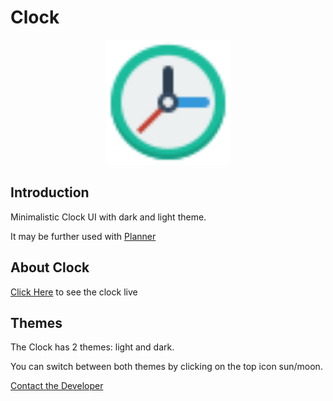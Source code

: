 # Clock

<p align="center">
<img src="https://raw.githubusercontent.com/akshatmittal61/clock/master/images/favicon.svg" alt="Clock" width="200" height="200" />
</p>

## Introduction

Minimalistic Clock UI with dark and light theme.

It may be further used with [Planner](https://github.com/akshatmittal61/planner)

## About Clock

[Click Here](https://akshatmittal61.github.io/clock/) to see the clock live

## Themes

The Clock has 2 themes: light and dark.

You can switch between both themes by clicking on the top icon sun/moon.

[Contact the Developer](https://akshatmittal61.github.io/akshatmittal61/)

